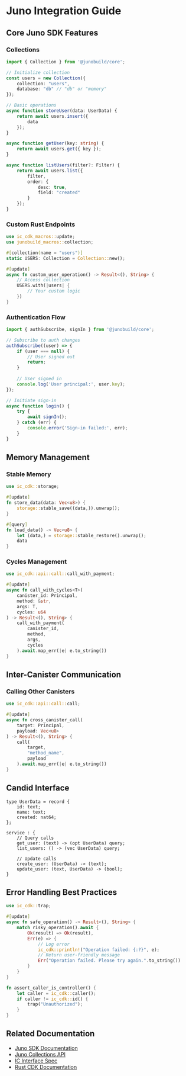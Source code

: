 # Juno Integration Guide

## Core Juno SDK Features

### Collections
```typescript
import { Collection } from '@junobuild/core';

// Initialize collection
const users = new Collection({
    collection: "users",
    database: "db" // "db" or "memory"
});

// Basic operations
async function storeUser(data: UserData) {
    return await users.insert({
        data
    });
}

async function getUser(key: string) {
    return await users.get({ key });
}

async function listUsers(filter?: Filter) {
    return await users.list({
        filter,
        order: {
            desc: true,
            field: "created"
        }
    });
}
```

### Custom Rust Endpoints
```rust
use ic_cdk_macros::update;
use junobuild_macros::collection;

#[collection(name = "users")]
static USERS: Collection = Collection::new();

#[update]
async fn custom_user_operation() -> Result<(), String> {
    // Access collection
    USERS.with(|users| {
        // Your custom logic
    })
}
```

### Authentication Flow
```typescript
import { authSubscribe, signIn } from '@junobuild/core';

// Subscribe to auth changes
authSubscribe((user) => {
    if (user === null) {
        // User signed out
        return;
    }
    
    // User signed in
    console.log('User principal:', user.key);
});

// Initiate sign-in
async function login() {
    try {
        await signIn();
    } catch (err) {
        console.error('Sign-in failed:', err);
    }
}
```

## Memory Management

### Stable Memory
```rust
use ic_cdk::storage;

#[update]
fn store_data(data: Vec<u8>) {
    storage::stable_save((data,)).unwrap();
}

#[query]
fn load_data() -> Vec<u8> {
    let (data,) = storage::stable_restore().unwrap();
    data
}
```

### Cycles Management
```rust
use ic_cdk::api::call::call_with_payment;

#[update]
async fn call_with_cycles<T>(
    canister_id: Principal,
    method: &str,
    args: T,
    cycles: u64
) -> Result<(), String> {
    call_with_payment(
        canister_id,
        method,
        args,
        cycles
    ).await.map_err(|e| e.to_string())
}
```

## Inter-Canister Communication

### Calling Other Canisters
```rust
use ic_cdk::api::call::call;

#[update]
async fn cross_canister_call(
    target: Principal,
    payload: Vec<u8>
) -> Result<(), String> {
    call(
        target,
        "method_name",
        payload
    ).await.map_err(|e| e.to_string())
}
```

## Candid Interface
```candid
type UserData = record {
    id: text;
    name: text;
    created: nat64;
};

service : {
    // Query calls
    get_user: (text) -> (opt UserData) query;
    list_users: () -> (vec UserData) query;
    
    // Update calls
    create_user: (UserData) -> (text);
    update_user: (text, UserData) -> (bool);
}
```

## Error Handling Best Practices
```rust
use ic_cdk::trap;

#[update]
async fn safe_operation() -> Result<(), String> {
    match risky_operation().await {
        Ok(result) => Ok(result),
        Err(e) => {
            // Log error
            ic_cdk::println!("Operation failed: {:?}", e);
            // Return user-friendly message
            Err("Operation failed. Please try again.".to_string())
        }
    }
}

fn assert_caller_is_controller() {
    let caller = ic_cdk::caller();
    if caller != ic_cdk::id() {
        trap("Unauthorized");
    }
}
```

## Related Documentation
- [Juno SDK Documentation](https://docs.juno.build/)
- [Juno Collections API](https://docs.juno.build/build/collections)
- [IC Interface Spec](https://internetcomputer.org/docs/current/references/ic-interface-spec)
- [Rust CDK Documentation](https://docs.rs/ic-cdk) 